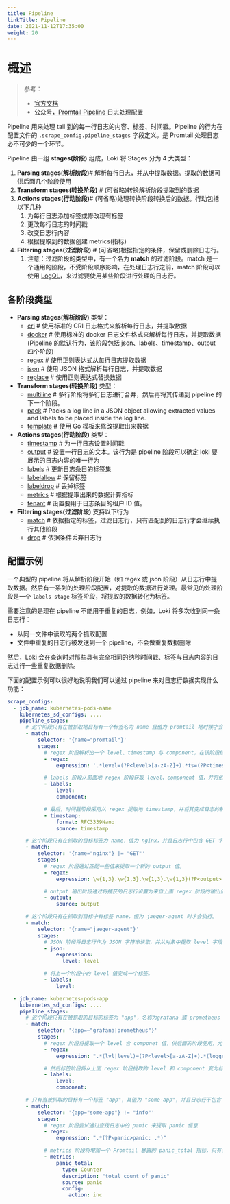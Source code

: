 ```yaml
---
title: Pipeline
linkTitle: Pipeline
date: 2021-11-12T17:35:00
weight: 20
---
```


# 概述

> 参考：
>
> - [官方文档](https://grafana.com/docs/loki/latest/clients/promtail/pipelines/)
> - [公众号，Promtail Pipeline 日志处理配置](https://mp.weixin.qq.com/s/PPNa7CYk6aaYDcvH9eTw1w)

Pipeline 用来处理 tail 到的每一行日志的内容、标签、时间戳。Pipeline 的行为在配置文件的 `.scrape_config.pipeline_stages` 字段定义。是 Promtail 处理日志必不可少的一个环节。

Pipeline 由一组 **stages(阶段)** 组成，Loki 将 Stages 分为 4 大类型：

1. **Parsing stages(解析阶段)**# 解析每行日志，并从中提取数据。提取的数据可供后面几个阶段使用
2. **Transform stages(转换阶段)** # (可省略)转换解析阶段提取到的数据
3. **Actions stages(行动阶段)**# (可省略)处理转换阶段转换后的数据。行动包括以下几种
   1. 为每行日志添加标签或修改现有标签
   2. 更改每行日志的时间戳
   3. 改变日志行内容
   4. 根据提取到的数据创建 metrics(指标)
4. **Filtering stages(过滤阶段)** # (可省略)根据指定的条件，保留或删除日志行。
   1. 注意：过滤阶段的类型中，有一个名为 **match** 的过滤阶段。match 是一个通用的阶段，不受阶段顺序影响，在处理日志行之前，match 阶段可以使用 [LogQL](/docs/6.可观测性/Logs/Loki/LogQL/LogQL.md)，来过滤要使用某些阶段进行处理的日志行。

## 各阶段类型

- **Parsing stages(解析阶段)** 类型：
  - [cri](https://grafana.com/docs/loki/latest/clients/promtail/stages/cri/) # 使用标准的 CRI 日志格式来解析每行日志，并提取数据
  - [docker](https://grafana.com/docs/loki/latest/clients/promtail/stages/docker/) # 使用标准的 docker 日志文件格式来解析每行日志，并提取数据(Pipeline 的默认行为，该阶段包括 json、labels、timestamp、output 四个阶段)
  - [regex](https://grafana.com/docs/loki/latest/clients/promtail/stages/regex/) # 使用正则表达式从每行日志提取数据
  - [json](https://grafana.com/docs/loki/latest/clients/promtail/stages/json/) # 使用 JSON 格式解析每行日志，并提取数据
  - [replace](https://grafana.com/docs/loki/latest/clients/promtail/stages/replace/) # 使用正则表达式替换数据
- **Transform stages(转换阶段)** 类型：
  - [multiline](https://grafana.com/docs/loki/latest/clients/promtail/stages/multiline/) # 多行阶段将多行日志进行合并，然后再将其传递到 pipeline 的下一个阶段。
  - [pack](https://grafana.com/docs/loki/latest/clients/promtail/stages/pack/) # Packs a log line in a JSON object allowing extracted values and labels to be placed inside the log line.
  - [template](https://grafana.com/docs/loki/latest/clients/promtail/stages/template/) # 使用 Go 模板来修改提取出来数据
- **Actions stages(行动阶段)** 类型：
  - [timestamp](https://grafana.com/docs/loki/latest/clients/promtail/stages/timestamp/) # 为一行日志设置时间戳
  - [output](https://grafana.com/docs/loki/latest/clients/promtail/stages/output/) # 设置一行日志的文本。该行为是 pipeline 阶段可以确定 loki 要展示的日志内容的唯一行为
  - [labels](https://grafana.com/docs/loki/latest/clients/promtail/stages/labels/) # 更新日志条目的标签集
  - [labelallow](https://grafana.com/docs/loki/latest/clients/promtail/stages/labelallow/) # 保留标签
  - [labeldrop](https://grafana.com/docs/loki/latest/clients/promtail/stages/labeldrop/) # 丢掉标签
  - [metrics](https://grafana.com/docs/loki/latest/clients/promtail/stages/metrics/) # 根据提取出来的数据计算指标
  - [tenant](https://grafana.com/docs/loki/latest/clients/promtail/stages/tenant/) # 设置要用于日志条目的租户 ID 值。
- **Filtering stages(过滤阶段)** 支持以下行为
  - [match](https://grafana.com/docs/loki/latest/clients/promtail/stages/match/) # 依据指定的标签，过滤日志行，只有匹配到的日志行才会继续执行其他阶段
  - [drop](https://grafana.com/docs/loki/latest/clients/promtail/stages/drop/) # 依据条件丢弃日志行

## 配置示例

一个典型的 pipeline 将从解析阶段开始（如 regex 或 json 阶段）从日志行中提取数据。然后有一系列的处理阶段配置，对提取的数据进行处理。最常见的处理阶段是一个 `labels stage` 标签阶段，将提取的数据转化为标签。

需要注意的是现在 pipeline 不能用于重复的日志，例如，Loki 将多次收到同一条日志行：

- 从同一文件中读取的两个抓取配置
- 文件中重复的日志行被发送到一个 pipeline，不会做重复数据删除

然后，Loki 会在查询时对那些具有完全相同的纳秒时间戳、标签与日志内容的日志进行一些重复数据删除。

下面的配置示例可以很好地说明我们可以通过 pipeline 来对日志行数据实现什么功能：

```yaml
scrape_configs:
  - job_name: kubernetes-pods-name
    kubernetes_sd_configs: ....
    pipeline_stages:
      # 这个阶段只有在被抓取地目标有一个标签名为 name 且值为 promtail 地时候才会执行
      - match:
          selector: '{name="promtail"}'
          stages:
            # regex 阶段解析出一个 level、timestamp 与 component，在该阶段结束时，这几个值只为 pipeline 内部设置，在以后地阶段可以使用这些值并决定如何处理他们。
            - regex:
                expression: '.*level=(?P<level>[a-zA-Z]+).*ts=(?P<timestamp>[T\d-:.Z]*).*component=(?P<component>[a-zA-Z]+)'

            # labels 阶段从前面地 regex 阶段获取 level、component 值，并将他们变成一个标签，比如 level=error 可能就是这个阶段添加地一个标签。
            - labels:
                level:
                component:

            # 最后，时间戳阶段采用从 regex 提取地 timestamp，并将其变成日志的新时间戳，并解析为 RFC3339Nano 格式。
            - timestamp:
                format: RFC3339Nano
                source: timestamp

      # 这个阶段只有在抓取的目标标签为 name，值为 nginx，并且日志行中包含 GET 字样的时候才会执行
      - match:
          selector: '{name="nginx"} |= "GET"'
          stages:
            # regex 阶段通过匹配一些值来提取一个新的 output 值。
            - regex:
                expression: \w{1,3}.\w{1,3}.\w{1,3}.\w{1,3}(?P<output>.*)

            # output 输出阶段通过将捕获的日志行设置为来自上面 regex 阶段的输出值来更改其内容。
            - output:
                source: output

      # 这个阶段只有在抓取到目标中有标签 name，值为 jaeger-agent 时才会执行。
      - match:
          selector: '{name="jaeger-agent"}'
          stages:
            # JSON 阶段将日志行作为 JSON 字符串读取，并从对象中提取 level 字段，以便在后续的阶段中使用。
            - json:
                expressions:
                  level: level

            # 将上一个阶段中的 level 值变成一个标签。
            - labels:
                level:

  - job_name: kubernetes-pods-app
    kubernetes_sd_configs: ....
    pipeline_stages:
      # 这个阶段只有在被抓取的目标的标签为 "app"，名称为grafana 或 prometheus 时才会执行。
      - match:
          selector: '{app=~"grafana|prometheus"}'
          stages:
            # regex 阶段将提取一个 level 合 componet 值，供后面的阶段使用，允许 level 被定义为 lvl=<level> 或 level=<level>，组件被定义为 logger=<component> 或 component=<component>
            - regex:
                expression: ".*(lvl|level)=(?P<level>[a-zA-Z]+).*(logger|component)=(?P<component>[a-zA-Z]+)"

            # 然后标签阶段将从上面 regex 阶段提取的 level 和 component 变为标签。
            - labels:
                level:
                component:

      # 只有当被抓取的目标有一个标签 "app"，其值为 "some-app"，并且日志行不包含 "info" 一词时，这个阶段才会执行。
      - match:
          selector: '{app="some-app"} != "info"'
          stages:
            # regex 阶段尝试通过查找日志中的 panic 来提取 panic 信息
            - regex:
                expression: ".*(?P<panic>panic: .*)"

            # metrics 阶段将增加一个 Promtail 暴露的 panic_total 指标，只有当从上面的 regex 阶段获取到 panic 值的时候，该 Counter 才会增加。
            - metrics:
                panic_total:
                  type: Counter
                  description: "total count of panic"
                  source: panic
                  config:
                    action: inc
```

